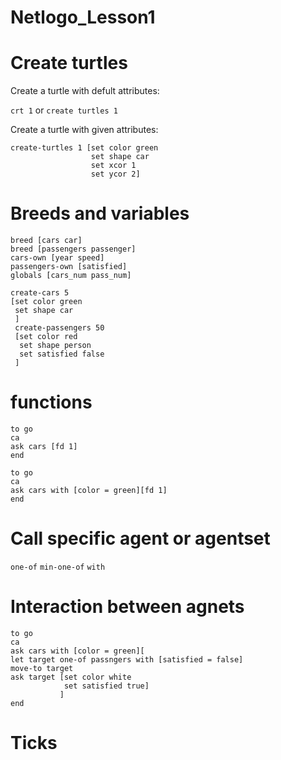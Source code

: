 # Netlogo_Lesson1

# Create turtles

Create a turtle with defult attributes:

```crt 1``` or 
```create turtles 1 ```

Create a turtle with given attributes:

```
create-turtles 1 [set color green
                  set shape car
                  set xcor 1
                  set ycor 2]
```
 
# Breeds and variables

```
breed [cars car]
breed [passengers passenger]
cars-own [year speed]
passengers-own [satisfied]
globals [cars_num pass_num]

create-cars 5
[set color green
 set shape car
 ]
 create-passengers 50
 [set color red
  set shape person
  set satisfied false
 ]
```

# functions

```
to go
ca
ask cars [fd 1] 
end
```

```
to go
ca
ask cars with [color = green][fd 1] 
end
```

# Call specific agent or  agentset

`one-of`
`min-one-of`
`with`

# Interaction between agnets
```
to go
ca
ask cars with [color = green][
let target one-of passngers with [satisfied = false]
move-to target
ask target [set color white 
            set satisfied true]
           ] 
end
```
# Ticks

